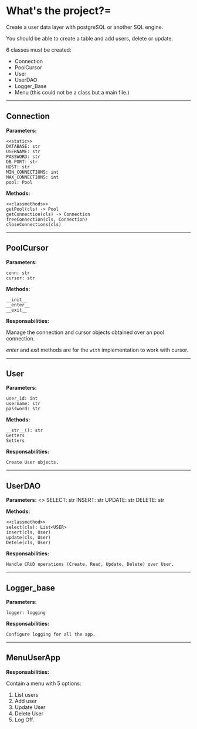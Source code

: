 # What's the project?=

Create a user data layer with postgreSQL or another SQL engine.

You should be able to create a table and add users, delete or update.

6 classes must be created:

- Connection
- PoolCursor
- User
- UserDAO
- Logger_Base
- Menu (this could not be a class but a main file.)

-----------------------

## Connection
**Parameters:**

    <<static>>
    DATABASE: str
    USERNAME: str
    PASSWORD: str
    DB_PORT: str
    HOST: str
    MIN_CONNECTIONS: int
    MAX_CONNECTIONS: int
    pool: Pool

**Methods:**

    <<classmethods>>
    getPool(cls) -> Pool
    getConnection(cls) -> Connection
    freeConnection(cls, Connection)
    closeConnections(cls)

------------------

## PoolCursor

**Parameters:**

    conn: str
    cursor: str

**Methods:**

    __init__
    __enter__
    __exit__

**Responsabilities:**

Manage the connection and cursor objects obtained over an pool connection.

_enter_ and _exit_ methods are for the `with` implementation to work with cursor.

----------------------

## User

**Parameters:**

    user_id: int
    username: str
    password: str

**Methods:**

    __str__(): str
    Getters
    Setters

**Responsabilities:**

    Create User objects.

----------------------

## UserDAO

**Parameters:**
    <<static>>
    SELECT: str
    INSERT: str
    UPDATE: str
    DELETE: str

**Methods:**

    <<classmethod>>
    select(cls): List<USER>
    insert(cls, User)
    update(cls, User)
    Detele(cls, User)

**Responsabilities:**

    Handle CRUD operations (Create, Read, Update, Delete) over User.

-----------------------

## Logger_base

**Parameters:**

    logger: logging

**Responsabilities:**

    Configure logging for all the app.

----------------------

## MenuUserApp

**Responsabilities:**

Contain a menu with 5 options:

1. List users
2. Add user
3. Update User
4. Delete User
5. Log Off.




